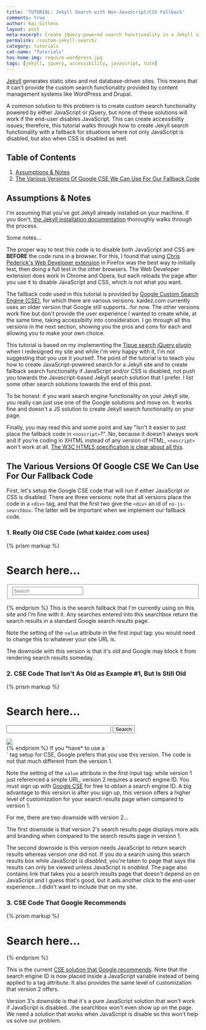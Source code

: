 ```yaml
---
title: 'TUTORIAL: Jekyll Search with Non-JavaScript/CSS Fallback'
comments: true
author: Kai Gittens
layout: post
meta-excerpt: Create jQuery-powered search functionality in a Jekyll site & create fallback search functionality if JavaScript and/or CSS is disabled.
permalink: /custom-jekyll-search/
category: tutorials
cat-name: "Tutorials"
has-home-img: require-wordpress.jpg
tags: [jekyll, jquery, accessibility, javascript, tute]
---  
```

[Jekyll](http://jekyllrb.com/ "Go to the Jekyll blog engine site") generates static sites and not database-driven sites. This means that it can't provide the custom search functionality provided by content management systems like WordPress and Drupal.

A common solution to this problem is to create custom search functionality powered by either JavaScript or jQuery, but none of these solutions will work if the end-user disables JavaScript. This can create accessibility issues; therefore, this tutorial walks through how to create Jekyll search functionality with a fallback for situations where not only JavaScript is disabled, but also when CSS is disabled as well.

## Table of Contents
1. [Assumptions &amp; Notes](#assumptions-notes)
2. [The Various Versions Of Google CSE We Can Use For Our Fallback Code](#fallback-code)

<a name="assumptions-notes"></a>
## Assumptions &amp; Notes

I'm assuming that you've got Jekyll already installed on your machine. If you don't, [the Jekyll installation documentation](http://jekyllrb.com/docs/installation/ "Read the Jekyll installation documentation") thoroughly walks through the process.

Some notes...

The proper way to test this code is to disable both JavaScript and CSS are __BEFORE__ the code runs in a browser.  For this, I found that using [Chris Pederick's Web Developer extension](http://chrispederick.com/work/web-developer/ "Get Chris Pederick's Web Developer extension") in Firefox was the best way to initially test, then doing a full test in the other browsers. The Web Developer extension does work in Chrome and Opera, but each reloads the page after you use it to disable JavaScript and CSS, which is not what you want. 

The fallback code used in this tutorial is provided by [Google Custom Search Engine (CSE)](https://www.google.com/cse/ "Learn about Google Custom Search Engine"), for which there are various versions. kaidez.com currently uses an older version that Google still supports...for now. The other versions work fine but don't provide the user experience I wanted to create while, at the same time, taking accessibilty into consideration.  I go through all this versions in the next section, showing you the pros and cons for each and allowing you to make your own choice.

This tutorial is based on my implementing the [Tipue search jQuery plugin](http://www.tipue.com/search/ "Read more about Tipue Search") when I redesigned my site and while I'm very happy with it, I'm not suggesting that you use it yourself. The point of the tutorial is to teach you how to create JavaScript-powered search for a Jekyll site and to create fallback search functionality if JavaScript and/or CSS is disabled, not push you towards the Javascript-based Jekyll search solution that I prefer. I list some other search solutions towards the end of this post.

To be honest: if you want search engine functionality on your Jekyll site, you really can just use one of the Google solutions and move on. It works fine and doesn't a JS solution to create Jekyll search functionality on your page.

Finally, you may read this and some point and say "Isn't it easier to just place the fallback code in `<noscript>`?". No, because it doesn't always work and if you're coding in XHTML instead of any version of HTML, `<noscript>` won't work at all. [The W3C HTML5 specification is clear about all this](http://www.w3.org/html/wg/drafts/html/master/scripting-1.html#the-noscript-element "Read the noscript section of the HTML5 specification").

<a name="fallback-code"></a>
## The Various Versions Of Google CSE We Can Use For Our Fallback Code
First, let's setup the Google CSE code that will run if either JavaScript or CSS is disabled. There are three versions: note that all versions place the code in a `<div>` tag, and that the first two give the `<div>` an id of `no-js-searchbox`. The latter will be important when we implement our fallback code.

### 1. Really Old CSE Code (what kaidez.com uses)
{% prism markup %}
<!DOCTYPE html>
<html lang="en">
<head>
  <meta charset="UTF-8">
  <title>Search For Content</title>
</head>
<body>
  <h1>Search here...</h1>
  <div id="no-js-searchbox">
    <form action="http://google.com/search" method="get">
      <fieldset role="search">
        <!-- change the "value" attribute below to point to your site -->
        <input type="hidden" name="q" value="site:kaidez.com"/>
        <input class="search" type="text" name="q" results="0" placeholder="Search"/>
      </fieldset>
    </form> 
  </div>
</body>
</html>
{% endprism %}
This is the search fallback that I'm currently using on this site and I'm fine with it. Any searches entered into this searchbox return the search results in a standard Google search results page.

Note the setting of the `value` attribute in the first input tag: you would need to change this to whatever your site URL is.

The downside with this version is that it's old and Google may block it from rendering search results someday. 
### 2. CSE Code That Isn't As Old as Example #1, But Is Still Old
{% prism markup %}
<!DOCTYPE html>
<html lang="en">
<head>
  <meta charset="UTF-8">
  <title>Search For Content</title>
</head>
<body>
  <h1>Search here...</h1>
  <div id="no-js-searchbox">
    <form id="cse-search-box" action="http://google.com/cse">
      <!-- change the "value" attribute below to point to your search engine ID -->
      <input type="hidden" name="cx" value="partner-pub-7363372172009273:x2tstb3o6ga" />
      <input type="hidden" name="ie" value="UTF-8" />
      <input type="text" name="q" size="31" />
      <input type="submit" name="sa" value="Search" />
    </form>
    <img src="http://www.google.com/cse/images/google_custom_search_smwide.gif">
  </div>
</body>
</html>
{% endprism %}
If you *have* to use a `<form>` tag setup for CSE, Google prefers that you use this version. The code is not that much different from the version 1. 

Note the setting of the `value` attribute in the first input tag: while version 1 just referenced a simple URL, version 2 requires a search engine ID. You must sign up with [Google CSE](https://www.google.com/cse/) for free to obtain a search engine ID.  A big advantage to this version is after you sign up, this version offers a higher level of customization for your search results page when compared to version 1.

For me, there are two downside with version 2...

The first downside is that version 2's search results page displays more ads and branding when compared to the search results page in version 1.

The second downside is this version needs JavaScript to return search results whereas version one did not. If you do a search using this search results box while JavaScript is *disabled*, you're taken to page that says the results can only be viewed unless JavaScript is *enabled*. The page also contains link that takes you a search results page that doesn't depend on on JavaScript and I guess that's good, but it ads another click to the end-user experience...I didn't want to include that on my site.

### 3. CSE Code That Google Recommends
{% prism markup %}
<!DOCTYPE html>
<html lang="en">
<head>
  <meta charset="UTF-8">
  <title>Search For Content</title>
</head>
<body>
  <h1>Search here...</h1>
  <div>
    <script>
      (function() {
        // change the value of the "cx" variable below to contain your search engine ID
        var cx = 'partner-pub-7363372172009273:x2tstb3o6ga';
        var gcse = document.createElement('script');
        gcse.type = 'text/javascript';
        gcse.async = true;
        gcse.src = (document.location.protocol == 'https:' ? 'https:' : 'http:') +
        '//www.google.com/cse/cse.js?cx=' + cx;
        var s = document.getElementsByTagName('script')[0];
        s.parentNode.insertBefore(gcse, s);
      })();
    </script>
    <gcse:search></gcse:search>
  </div>
</body>
</html>
{% endprism %}

This is the current [CSE solution that Google recommends](http://googlecustomsearch.blogspot.com/2012/08/introducing-custom-search-element-v2.html "Read about the current Google CSE recommendation"). Note that the search engine ID is now placed inside a JavaScript variable instead of being applied to a tag attribute. It also provides the same level of customization that version 2 offers.

Version 3's downside is that it's a pure JavaScript solution that won't work if JavaScript is disabled...the searchbox won't even show up on the page.  We need a solution that works when JavaScript is disable so this won't help us solve our problem.


